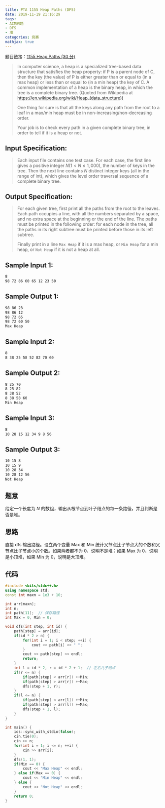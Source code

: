 ```yaml
---
title: PTA 1155 Heap Paths (DFS)
date: 2019-11-19 21:16:29
tags:
- ACM刷题
- DFS
- 堆
categories: 竞赛
mathjax: true
---
```


题目链接：[1155 Heap Paths (30 分)](https://pintia.cn/problem-sets/994805342720868352/problems/1071785408849047552)

> In computer science, a heap is a specialized tree-based data structure that satisfies the heap property: if P is a parent node of C, then the key (the value) of P is either greater than or equal to (in a max heap) or less than or equal to (in a min heap) the key of C. A common implementation of a heap is the binary heap, in which the tree is a complete binary tree. (Quoted from Wikipedia at https://en.wikipedia.org/wiki/Heap_(data_structure))
> 
> One thing for sure is that all the keys along any path from the root to a leaf in a max/min heap must be in non-increasing/non-decreasing order.
> 
> Your job is to check every path in a given complete binary tree, in order to tell if it is a heap or not.

<!--more-->

## Input Specification:
> Each input file contains one test case. For each case, the first line gives a positive integer $N (1<N≤1,000)$, the number of keys in the tree. Then the next line contains $N$ distinct integer keys (all in the range of int), which gives the level order traversal sequence of a complete binary tree.

## Output Specification:

> For each given tree, first print all the paths from the root to the leaves. Each path occupies a line, with all the numbers separated by a space, and no extra space at the beginning or the end of the line. The paths must be printed in the following order: for each node in the tree, all the paths in its right subtree must be printed before those in its left subtree.
> 
> Finally print in a line `Max Heap` if it is a max heap, or `Min Heap` for a min heap, or `Not Heap` if it is not a heap at all.

## Sample Input 1:
```markdown
8
98 72 86 60 65 12 23 50
```

## Sample Output 1:
```markdown
98 86 23
98 86 12
98 72 65
98 72 60 50
Max Heap
```

## Sample Input 2:
```markdown
8
8 38 25 58 52 82 70 60
```

## Sample Output 2:
```markdown
8 25 70
8 25 82
8 38 52
8 38 58 60
Min Heap
```

## Sample Input 3:
```markdown
8
10 28 15 12 34 9 8 56
```

## Sample Output 3:
```markdown
10 15 8
10 15 9
10 28 34
10 28 12 56
Not Heap
```

## 题意

给定一个长度为 $N$ 的数组，输出从根节点到叶子结点的每一条路径，并且判断是否是堆。

## 思路

直接 dfs 输出路径。设立两个变量 Max 和 Min 统计父节点比子节点大的个数和父节点比子节点小的个数。如果两者都不为 0，说明不是堆；如果 Max 为 0，说明是小顶堆，如果 Min 为 0，说明是大顶堆。

## 代码

```cpp
#include <bits/stdc++.h>
using namespace std;
const int maxn = 1e3 + 10;

int arr[maxn];
int n;
int path[11];  // 保存路径
int Max = 0, Min = 0;

void dfs(int step, int id) {
    path[step] = arr[id];
    if(id * 2 > n) {
        for(int i = 1; i < step; ++i) {
            cout << path[i] << " ";
        }
        cout << path[step] << endl;
        return;
    }
    int l = id * 2, r = id * 2 + 1;  // 左右儿子结点
    if(r <= n) {
        if(path[step] < arr[r]) ++Min;
        if(path[step] > arr[r]) ++Max;
        dfs(step + 1, r);
    }
    if(l <= n) {
        if(path[step] < arr[l]) ++Min;
        if(path[step] > arr[l]) ++Max;
        dfs(step + 1, l);
    }
}

int main() {
    ios::sync_with_stdio(false);
    cin.tie(0);
    cin >> n;
    for(int i = 1; i <= n; ++i) {
        cin >> arr[i];
    }
    dfs(1, 1);
    if(Min == 0) {
        cout << "Max Heap" << endl;
    } else if(Max == 0) {
        cout << "Min Heap" << endl;
    } else {
        cout << "Not Heap" << endl;
    }
    return 0;
}
```